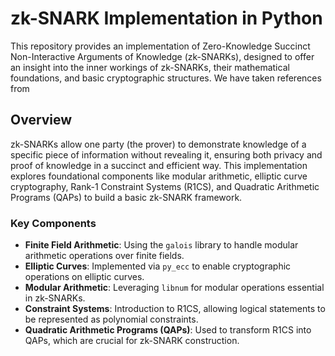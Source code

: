 # zk-SNARK Implementation in Python

This repository provides an implementation of Zero-Knowledge Succinct Non-Interactive Arguments of Knowledge (zk-SNARKs), designed to offer an insight into the inner workings of zk-SNARKs, their mathematical foundations, and basic cryptographic structures. We have taken references from 

## Overview

zk-SNARKs allow one party (the prover) to demonstrate knowledge of a specific piece of information without revealing it, ensuring both privacy and proof of knowledge in a succinct and efficient way. This implementation explores foundational components like modular arithmetic, elliptic curve cryptography, Rank-1 Constraint Systems (R1CS), and Quadratic Arithmetic Programs (QAPs) to build a basic zk-SNARK framework.

### Key Components

- **Finite Field Arithmetic**: Using the `galois` library to handle modular arithmetic operations over finite fields.
- **Elliptic Curves**: Implemented via `py_ecc` to enable cryptographic operations on elliptic curves.
- **Modular Arithmetic**: Leveraging `libnum` for modular operations essential in zk-SNARKs.
- **Constraint Systems**: Introduction to R1CS, allowing logical statements to be represented as polynomial constraints.
- **Quadratic Arithmetic Programs (QAPs)**: Used to transform R1CS into QAPs, which are crucial for zk-SNARK construction.

